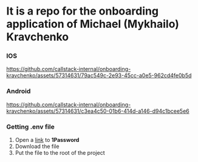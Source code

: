 # It is a repo for the onboarding application of Michael (Mykhailo) Kravchenko

### IOS
https://github.com/callstack-internal/onboarding-kravchenko/assets/57314631/79ac549c-2e93-45cc-a0e5-962cd4fe0b5d


### Android
https://github.com/callstack-internal/onboarding-kravchenko/assets/57314631/c3ea4c50-01b6-414d-a146-d94c1bcee5e6

### Getting .env file

1. Open a [link](https://share.1password.com/s#zsLd3nK5FB2TKYIPK1YKLWQV8RfWA07xbu8K3bhboJI) to **1Password**
2. Download the file
3. Put the file to the root of the project
